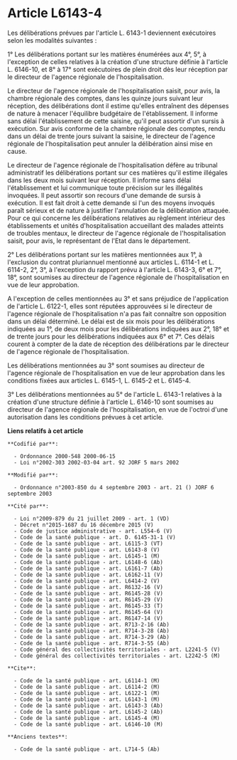 # Article L6143-4

Les délibérations prévues par l'article L. 6143-1 deviennent exécutoires selon les modalités suivantes :

1° Les délibérations portant sur les matières énumérées aux 4°, 5°, à l'exception de celles relatives à la création d'une
structure définie à l'article L. 6146-10, et 8° à 17° sont exécutoires de plein droit dès leur réception par le directeur de
l'agence régionale de l'hospitalisation.

Le directeur de l'agence régionale de l'hospitalisation saisit, pour avis, la chambre régionale des comptes, dans les quinze
jours suivant leur réception, des délibérations dont il estime qu'elles entraînent des dépenses de nature à menacer
l'équilibre budgétaire de l'établissement. Il informe sans délai l'établissement de cette saisine, qu'il peut assortir d'un
sursis à exécution. Sur avis conforme de la chambre régionale des comptes, rendu dans un délai de trente jours suivant la
saisine, le directeur de l'agence régionale de l'hospitalisation peut annuler la délibération ainsi mise en cause.

Le directeur de l'agence régionale de l'hospitalisation défère au tribunal administratif les délibérations portant sur ces
matières qu'il estime illégales dans les deux mois suivant leur réception. Il informe sans délai l'établissement et lui
communique toute précision sur les illégalités invoquées. Il peut assortir son recours d'une demande de sursis à exécution.
Il est fait droit à cette demande si l'un des moyens invoqués paraît sérieux et de nature à justifier l'annulation de la
délibération attaquée. Pour ce qui concerne les délibérations relatives au règlement intérieur des établissements et unités
d'hospitalisation accueillant des malades atteints de troubles mentaux, le directeur de l'agence régionale de
l'hospitalisation saisit, pour avis, le représentant de l'Etat dans le département.

2° Les délibérations portant sur les matières mentionnées aux 1°, à l'exclusion du contrat pluriannuel mentionné aux articles
L. 6114-1 et L. 6114-2, 2°, 3°, à l'exception du rapport prévu à l'article L. 6143-3, 6° et 7°, 18°, sont soumises au
directeur de l'agence régionale de l'hospitalisation en vue de leur approbation.

A l'exception de celles mentionnées au 3° et sans préjudice de l'application de l'article L. 6122-1, elles sont réputées
approuvées si le directeur de l'agence régionale de l'hospitalisation n'a pas fait connaître son opposition dans un délai
déterminé. Le délai est de six mois pour les délibérations indiquées au 1°, de deux mois pour les délibérations indiquées aux
2°, 18° et de trente jours pour les délibérations indiquées aux 6° et 7°. Ces délais courent à compter de la date de
réception des délibérations par le directeur de l'agence régionale de l'hospitalisation.

Les délibérations mentionnées au 3° sont soumises au directeur de l'agence régionale de l'hospitalisation en vue de leur
approbation dans les conditions fixées aux articles L. 6145-1, L. 6145-2 et L. 6145-4.

3° Les délibérations mentionnées au 5° de l'article L. 6143-1 relatives à la création d'une structure définie à l'article L.
6146-10 sont soumises au directeur de l'agence régionale de l'hospitalisation, en vue de l'octroi d'une autorisation dans les
conditions prévues à cet article.

**Liens relatifs à cet article**

	**Codifié par**:

	  - Ordonnance 2000-548 2000-06-15
	  - Loi n°2002-303 2002-03-04 art. 92 JORF 5 mars 2002

	**Modifié par**:

	  - Ordonnance n°2003-850 du 4 septembre 2003 - art. 21 () JORF 6 septembre 2003

	**Cité par**:

	  - Loi n°2009-879 du 21 juillet 2009 - art. 1 (VD)
	  - Décret n°2015-1687 du 16 décembre 2015 (V)
	  - Code de justice administrative - art. L554-6 (V)
	  - Code de la santé publique - art. D. 6145-31-1 (V)
	  - Code de la santé publique - art. L6115-3 (VT)
	  - Code de la santé publique - art. L6143-8 (V)
	  - Code de la santé publique - art. L6145-1 (M)
	  - Code de la santé publique - art. L6148-6 (Ab)
	  - Code de la santé publique - art. L6161-7 (Ab)
	  - Code de la santé publique - art. L6162-11 (V)
	  - Code de la santé publique - art. L6414-2 (V)
	  - Code de la santé publique - art. R6132-16 (V)
	  - Code de la santé publique - art. R6145-28 (V)
	  - Code de la santé publique - art. R6145-29 (V)
	  - Code de la santé publique - art. R6145-33 (T)
	  - Code de la santé publique - art. R6145-64 (V)
	  - Code de la santé publique - art. R6147-14 (V)
	  - Code de la santé publique - art. R713-2-16 (Ab)
	  - Code de la santé publique - art. R714-3-28 (Ab)
	  - Code de la santé publique - art. R714-3-29 (Ab)
	  - Code de la santé publique - art. R714-3-55 (Ab)
	  - Code général des collectivités territoriales - art. L2241-5 (V)
	  - Code général des collectivités territoriales - art. L2242-5 (M)

	**Cite**:

	  - Code de la santé publique - art. L6114-1 (M)
	  - Code de la santé publique - art. L6114-2 (M)
	  - Code de la santé publique - art. L6122-1 (M)
	  - Code de la santé publique - art. L6143-1 (M)
	  - Code de la santé publique - art. L6143-3 (Ab)
	  - Code de la santé publique - art. L6145-2 (Ab)
	  - Code de la santé publique - art. L6145-4 (M)
	  - Code de la santé publique - art. L6146-10 (M)

	**Anciens textes**:

	  - Code de la santé publique - art. L714-5 (Ab)
